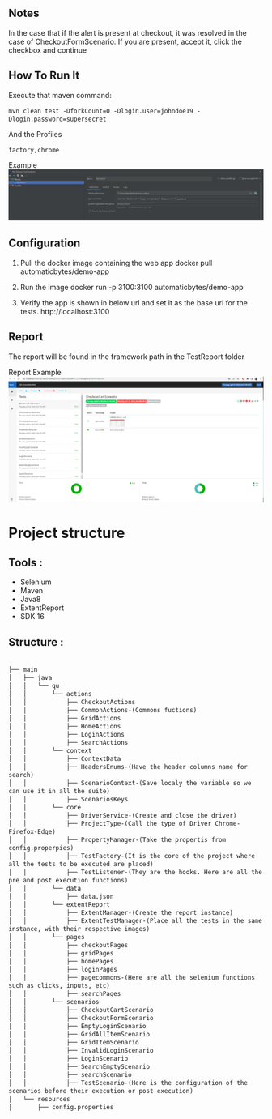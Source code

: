 ## Notes
In the case that if the alert is present at checkout, it was resolved in the case of CheckoutFormScenario. If you are present, accept it, click the checkbox and continue

## How To Run It
Execute that maven command:
```
mvn clean test -DforkCount=0 -Dlogin.user=johndoe19 -Dlogin.password=supersecret
```
And the Profiles

```
factory,chrome
```

Example ![Example](documentation/mavenExecution.png)


## Configuration
1) Pull the docker image containing the web app docker pull automaticbytes/demo-app

2) Run the image docker run -p 3100:3100 automaticbytes/demo-app

3) Verify the app is shown in below url and set it as the base url for the tests. http://localhost:3100

## Report

The report will be found in the framework path in the TestReport folder

Report Example ![Example](documentation/reportExample.png)
# Project structure

## Tools :
+ Selenium
+ Maven
+ Java8
+ ExtentReport
+ SDK 16

## Structure :
```

├── main
│   ├── java
│   │   └── qu
│   │       └── actions
│   │           ├── CheckoutActions
│   │           ├── CommonActions-(Commons fuctions)
│   │           ├── GridActions
│   │           ├── HomeActions
│   │           ├── LoginActions
│   │           ├── SearchActions
│   │       └── context
│   │           ├── ContextData
│   │           ├── HeadersEnums-(Have the header columns name for search)
│   │           ├── ScenarioContext-(Save localy the variable so we can use it in all the suite)
│   │           ├── ScenariosKeys
│   │       └── core
│   │           ├── DriverService-(Create and close the driver)
│   │           ├── ProjectType-(Call the type of Driver Chrome-Firefox-Edge)
│   │           ├── PropertyManager-(Take the propertis from config.properpies)
│   │           ├── TestFactory-(It is the core of the project where all the tests to be executed are placed) 
│   │           ├── TestListener-(They are the hooks. Here are all the pre and post execution functions)
│   │       └── data
│   │           ├── data.json
│   │       └── extentReport
│   │           ├── ExtentManager-(Create the report instance)
│   │           ├── ExtentTestManager-(Place all the tests in the same instance, with their respective images)
│   │       └── pages
│   │           ├── checkoutPages
│   │           ├── gridPages
│   │           ├── homePages
│   │           ├── loginPages
│   │           ├── pagecommons-(Here are all the selenium functions such as clicks, inputs, etc)
│   │           ├── searchPages
│   │       └── scenarios
│   │           ├── CheckoutCartScenario
│   │           ├── CheckoutFormScenario
│   │           ├── EmptyLoginScenario
│   │           ├── GridAllItemScenario
│   │           ├── GridItemScenario
│   │           ├── InvalidLoginScenario
│   │           ├── LoginScenario
│   │           ├── SearchEmptyScenario
│   │           ├── searchScenario
│   │           ├── TestScenario-(Here is the configuration of the scenarios before their execution or post execution)
│   └── resources
│       ├── config.properties